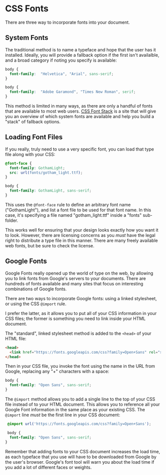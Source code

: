# CSS Fonts

There are three way to incorporate fonts into your document.

## System Fonts

The traditional method is to name a typeface and hope that the user has it
installed. Ideally, you will provide a fallback option if the first isn't
availalble, and a broad category if noting you specify is available:

```css
body {
  font-family:  "Helvetica", "Arial", sans-serif;
}
```

```css
body {
  font-family:  "Adobe Garamond", "Times New Roman", serif;
}
```

This method is limited in many ways, as there are only a handful of fonts that
are available to most web users. [CSS Font
Stack](https://www.cssfontstack.com/) is a site that will give you an overview
of which system fonts are available and help you build a "stack" of fallback
options.



## Loading Font Files

If you really, truly need to use a very specific font, you can load that type
file along with your CSS:

```css
@font-face {
  font-family: GothamLight; 
  src: url(fonts/gotham_light.ttf);
}

body {
  font-family: GothamLight, sans-serif;
}
```

This uses the `@font-face` rule to define an arbitrary font name
("GothamLight"), and list a font file to be used for that font name. In this
case, it's specifying a file named "gotham\_light.ttf" inside a "fonts"
sub-folder.

This works well for ensuring that your design looks exactly how you want it to
look. However, there are licensing concerns as you *must* have the legal right
to distribute a type file in this manner. There are many freely available web
fonts, but be sure to check the license.


## Google Fonts

Google Fonts really opened up the world of type on the web, by allowing you to
link fonts from Google's servers to your documents. There are hundreds of fonts
available and many sites that focus on interesting combinations of Google
fonts. 

There are two ways to incorporate Google fonts: using a linked stylesheet, or
using the CSS `@import` rule.

I prefer the latter, as it allows you to put all of your CSS information in
your CSS files; the former is something you need to link inside your HTML
document.

The "standard", linked stylesheet method is added to the `<head>` of your HTML file:

```html
<head>
  <link href="https://fonts.googleapis.com/css?family=Open+Sans" rel="stylesheet"> 
</head>
```

Then in your CSS file, you invoke the font using the name in the URL from
Google, replacing any "+" characters with a space:

```css
body {
  font-family: "Open Sans", sans-serif;
}
```


The `@import` method allows you to add a single line to the top of your CSS file
instead of to your HTML document. This allows you to reference all your Google
Font information in the same place as your existing CSS. The `@import` line
_must_ be the first line in your CSS document:

```css
 @import url('https://fonts.googleapis.com/css?family=Open+Sans');

 body {
  font-family: "Open Sans", sans-serif;
}
```

Remember that adding fonts to your CSS document increases the load time, as
each typeface that you use will have to be downloaded from Google by the user's
browser. Google's font tool will warn you about the load time if you add a lot
of different faces or weights. 
